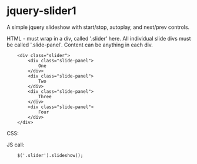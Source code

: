 # jquery-slider1

A simple jquery slideshow with start/stop, autoplay, and next/prev controls.

HTML - must wrap in a div, called '.slider' here. All individual slide divs must be called '.slide-panel'. Content can be anything in each div.

		<div class="slider">
			<div class="slide-panel">
				One
			</div>
			<div class="slide-panel">
				Two
			</div>
			<div class="slide-panel">
				Three
			</div>
			<div class="slide-panel">
				Four
			</div>	
		</div>
		
CSS:



JS call:

		$('.slider').slideshow();

